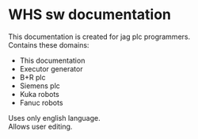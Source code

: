 # WHS sw documentation
This documentation is created for jag plc programmers.  
Contains these domains:  
* This documentation
* Executor generator
* B+R plc
* Siemens plc
* Kuka robots
* Fanuc robots
  

Uses only english language.  
Allows user editing.


